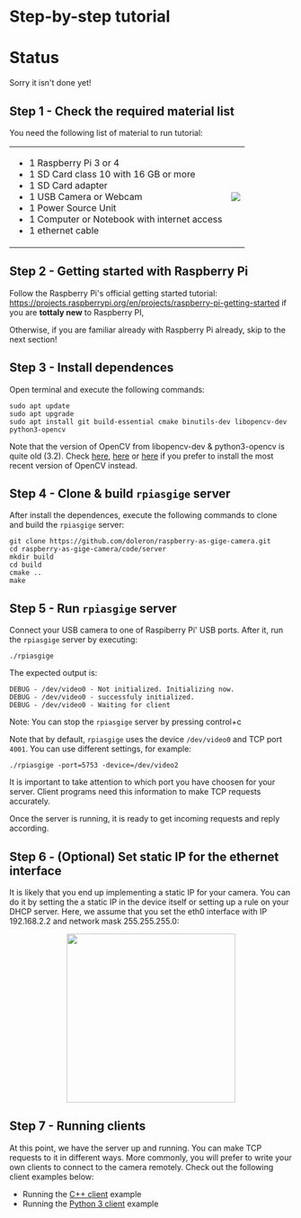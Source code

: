 # Step-by-step tutorial

# Status 

Sorry it isn't done yet!

## Step 1 - Check the required material list

You need the following list of material to run tutorial:

<table border="0">
  <tr>
    <td>
      <ul>
        <li>1 Raspberry Pi 3 or 4</li>
        <li>1 SD Card class 10 with 16 GB or more</li>
        <li>1 SD Card adapter</li>
        <li>1 USB Camera or Webcam</li>
        <li>1 Power Source Unit</li>
        <li>1 Computer or Notebook with internet access</li>
        <li>1 ethernet cable</li>
      </ul>
    </td>
    <td valign="center"><img src="https://user-images.githubusercontent.com/9665358/131837147-8a8cbe5c-6073-40c5-b51d-68689479675c.png"></td>
  </tr>
</table>

## Step 2 - Getting started with Raspberry Pi

Follow the Raspberry Pi's official getting started tutorial: https://projects.raspberrypi.org/en/projects/raspberry-pi-getting-started if you are **tottaly new** to Raspberry PI, 

Otherwise, if you are familiar already with Raspberry Pi already, skip to the next section!

## Step 3 - Install dependences

Open terminal and execute the following commands:

```
sudo apt update
sudo apt upgrade
sudo apt install git build-essential cmake binutils-dev libopencv-dev python3-opencv 
```
Note that the version of OpenCV from libopencv-dev & python3-opencv is quite old (3.2). Check [here](https://www.pyimagesearch.com/2018/09/26/install-opencv-4-on-your-raspberry-pi/), [here](https://www.jeremymorgan.com/tutorials/raspberry-pi/how-to-install-opencv-raspberry-pi/) or [here](https://learnopencv.com/install-opencv-4-on-raspberry-pi/) if you prefer to install the most recent version of OpenCV instead.

## Step 4 - Clone & build `rpiasgige` server

After install the dependences, execute the following commands to clone and build the `rpiasgige` server:

```
git clone https://github.com/doleron/raspberry-as-gige-camera.git
cd raspberry-as-gige-camera/code/server
mkdir build
cd build
cmake ..
make
```

## Step 5 - Run `rpiasgige` server

Connect your USB camera to one of Raspiberry Pi' USB ports. After it, run the `rpiasgige` server by executing:

```
./rpiasgige
```
The expected output is:

```
DEBUG - /dev/video0 - Not initialized. Initializing now.
DEBUG - /dev/video0 - successfuly initialized.
DEBUG - /dev/video0 - Waiting for client
```
Note: You can stop the `rpiasgige` server by pressing control+c

Note that by default, `rpiasgige` uses the device `/dev/video0` and TCP port `4001`. You can use different settings, for example:

```
./rpiasgige -port=5753 -device=/dev/video2
```

It is important to take attention to which port you have choosen for your server. Client programs need this information to make TCP requests accurately.

Once the server is running, it is ready to get incoming requests and reply according.

## Step 6 - (Optional) Set static IP for the ethernet interface

It is likely that you end up implementing a static IP for your camera. You can do it by setting the a static IP in the device itself or setting up a rule on your DHCP server. Here, we assume that you set the eth0 interface with IP 192.168.2.2 and network mask 255.255.255.0:

<p align="center">
  <img  width="300" src="https://user-images.githubusercontent.com/9665358/131861401-0bf7249c-a2ad-489b-8fff-4c128654e87b.png">
</p>

## Step 7 - Running clients

At this point, we have the server up and running. You can make TCP requests to it in different ways. More commonly, you will prefer to write your own clients to connect to the camera remotely. Check out the following client examples below:

- Running the [C++ client](https://github.com/doleron/raspberry-as-gige-camera/blob/main/docs/cpp_client_tutorial.md) example
- Running the [Python 3 client](https://github.com/doleron/raspberry-as-gige-camera/blob/main/docs/python_client_tutorial.md) example
